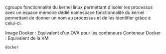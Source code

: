 cgroups fonctionnalité du kernel linux permettant d'isoler les processus avec un espace mémoire dédié
namespace fonctionnalité du kernel permettant de donner un nom au processus et de les identifier grâce à celui-ci.

Image Docker : Equivalent d'un OVA pour les conteneurs
Conteneur Docker : Equivalent de la VM

```bash
docker 
```